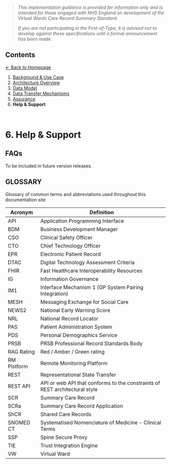 > *This implementation guidance is provided for information only and is intended for those engaged with NHS England on development of the Virtual Wards Care Record Summary Standard.* 
>
> *If you are not participating in the First-of-Type, it is advised not to develop against these specifications until a formal announcement has been made.*


## Contents
[&larr; Back to Homepage](/README.md)
1. [Background & Use Case](/1_Background.md)
2. [Architecture Overview](/2_Architecture.md)
3. [Data Model](/3_Data_Model.md)
4. [Data Transfer Mechanisms](/4_Data_Transfer_Mechanisms.md)
5. [Assurance](/5_Assurance.md)
6. **Help & Support**

<br>

# 6. Help & Support

## FAQs
To be included in future version releases.

## GLOSSARY
Glossary of common terms and abbreviations used throughout this documentation site

| Acronym | Definition |
| --- | --- |
| API | Application Programming Interface |
| BDM | Business Development Manager |
| CSO | Clinical Safety Officer |
| CTO |	Chief Technology Officer |
| EPR | Electronic Patient Record |
| DTAC | Digital Technology Assessment Criteria  |
| FHIR | Fast Healthcare Interoperability Resources |
| IG | Information Governance |
| IM1 | Interface Mechanism 1 (GP System Pairing Integration) |
| MESH | Messaging Exchange for Social Care |
| NEWS2 | National Early Warning Score |
| NRL | National Record Locator |
| PAS | Patient Administration System |
| PDS | Personal Demographics Service |
| PRSB | PRSB Professional Record Standards Body |
| RAG Rating | Red / Amber / Green rating |
| RM Plstform | Remote Monitoring Platform |
| REST | Representational State Transfer |
| REST API | API or web API that conforms to the constraints of REST architectural style |
| SCR | Summary Care Record |
| SCRa | Summary Care Record Application |
| ShCR | Shared Care Records |
| SNOMED CT | Systematised Nomenclature of Medicine - Clinical Terms |
| SSP | Spine Secure Proxy |
| TIE | Trust Integration Engine |
| VW | Virtual Ward |
